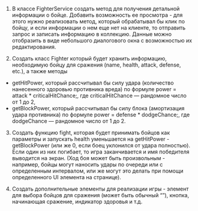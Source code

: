 1. В классе FighterService создать метод для получения детальной информации о бойце. Добавить возможность ее просмотра - для этого нужно реализовать метод, который обрабатывал бы клик по бойцу, и если информации о нем еще нет на клиенте, то отправить запрос и записать информацию в коллекцию. Данные можно отобразить в виде небольшого диалогового окна с возможностью их редактирования.

2. Создать класс Fighter который будет хранить информацию, необходимую бойцу для сражения (name, health, attack, defense, etc.), а также методы
- getHitPower, который рассчитывал бы силу удара (количество нанесенного здоровью противника вреда) по формуле power = attack * criticalHitChance;, где criticalHitChance — рандомное число от 1 до 2,
- getBlockPower, который рассчитывал бы силу блока (амортизация удара противника) по формуле power = defense * dodgeChance;, где dodgeChance — рандомное число от 1 до 2.

3. Создать функцию fight, которая будет принимать бойцов как параметры и запускать health уменьшается на getHitPower - getBlockPower (или же 0, если боец уклонился от удара полностью). Если один из них погибает, то игра заканчивается и имя победителя выводится на экран. (Ход боя может быть произвольным - например, бойцы могут наносить удары по очереди или с определенным интервалом, или же могут это делать при помощи определенного UI элемента на странице).

4. Создать дополнительные элементы для реализации игры - элемент для выбора бойцов для сражения (может быть обычный “”), кнопка, начинающая сражение, индикатор здоровья и т.д.
